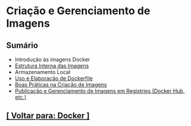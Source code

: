 # Criação e Gerenciamento de Imagens

## Sumário

- Introdução às imagens Docker
- <a id="estrutura-interna-imagens">[Estrutura Interna das Imagens](./2-estrutura-interna-imagens/estrutura-interna-imagens.md)</a>
- Armazenamento Local
- <a id="uso-elaboracao-dockerfile">[Uso e Elaboração de Dockerfile](./4-uso-elaboracao-dockerfile/uso-elaboracao-dockerfile.md)</a>
- <a id="boas-praticas-criacao-imagens">[Boas Práticas na Criação de Imagens](./5-boas-praticas-criacao-imagens/boas-praticas-criacao-imagens.md)</a>
- <a id="publicacao-gerenciamento-imagens-registries">[Publicação e Gerenciamento de Imagens em Registries (Docker Hub, etc.)](./6-publicacao-gerenciamento-imagens-registries/publicacao-gerenciamento-imagens-registries.md)</a>

## [[ Voltar para: Docker ]](../docker.md#criacao-gerenciamento-imagens)